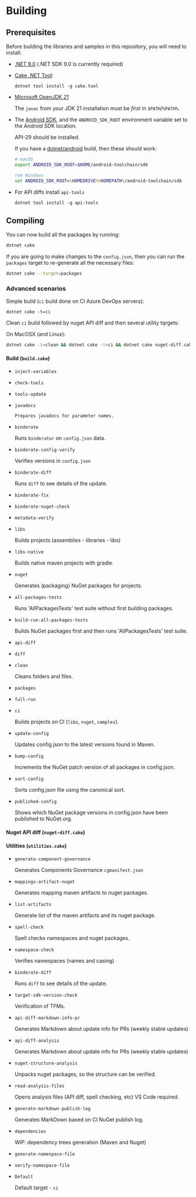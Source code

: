 # Building

## Prerequisites

Before building the libraries and samples in this repository, you will need to install:

  * [.NET 9.0](https://dotnet.microsoft.com/download) (.NET SDK 9.0 is currently required)

  * [Cake .NET Tool](http://cakebuild.net):

    ```dotnetcli
    dotnet tool install -g cake.tool
    ```

  * [Microsoft OpenJDK *21*](https://learn.microsoft.com/en-us/java/openjdk/download#openjdk-21)

    The `javac` from your JDK 21 installation must be *first* in `$PATH`/`%PATH%`.

  * The [Android SDK](https://developer.android.com/studio), and the
    `ANDROID_SDK_ROOT` environment variable set to the Android SDK location.

    API-29 should be installed.

    If you have a [dotnet/android](https://github.com/dotnet/android/) build,
    then these should work:

    ```sh
    # macOS
    export ANDROID_SDK_ROOT=$HOME/android-toolchain/sdk
    ```

    ```cmd
    rem Windows
    set ANDROID_SDK_ROOT=%HOMEDRIVE%%HOMEPATH%/android-toolchain/sdk
    ```

  * For API diffs install `api-tools`

    ```dotnetcli
    dotnet tool install -g api-tools
    ```

## Compiling

You can now build all the packages by running:

```sh
dotnet cake
```

If you are going to make changes to the `config.json`, then you can run the `packages` target to re-generate all the necessary files:

```sh
dotnet cake --target=packages
```

### Advanced scenarios

Simple build (`ci` build done on CI Azure DevOps servers):

```
dotnet cake -t=ci
```

Clean `ci` build followed by nuget API diff and then several utility tqrgets:

On MacOSX (and Linux):

```bash
dotnet cake -t=clean && dotnet cake -t=ci && dotnet cake nuget-diff.cake && dotnet cake utilities.cake
```

#### Build (`build.cake`)

*   `inject-variables`

*   `check-tools`

*   `tools-update`

*   `javadocs`

        Prepares javadocs for parameter names.

*   `binderate`

    Runs `binderator` on `config.json` data.

*   `binderate-config-verify`

    Verifies versions in `config.json`

*   `binderate-diff`

    Runs `diff` to see details of the update.

*   `binderate-fix`

*   `binderate-nuget-check`

*   `metadata-verify`

*   `libs`

    Builds projects (assemblies - libraries - libs)

*   `libs-native`

    Builds native maven projects with gradle.

*   `nuget`

    Generates (packaging) NuGet packages for projects.
    
*   `all-packages-tests`

    Runs 'AllPackagesTests' test suite without first building packages.
    
*   `build-run-all-packages-tests`

    Builds NuGet packages first and then runs 'AllPackagesTests' test suite.

*   `api-diff`

*   `diff`

*   `clean`

    Cleans folders and files.

*   `packages`

*   `full-run`

*   `ci`

    Builds projects on CI (`libs`, `nuget`, `samples`).
    
*   `update-config`

    Updates config.json to the latest versions found in Maven.
    
*   `bump-config`

    Increments the NuGet patch version of all packages in config.json.
    
*   `sort-config`

    Sorts config.json file using the canonical sort.
    
*   `published-config`

    Shows which NuGet package versions in config.json have been published to NuGet.org.

#### Nuget API diff (`nuget-diff.cake`)

#### Utilities (`utilities.cake`)

*   `generate-component-governance`

    Generates Components Governance `cgmanifest.json`

*   `mappings-artifact-nuget`

    Generates mapping maven artifacts to nuget packages.

*   `list-artifacts`

    Generate list of the maven artifacts and its nuget package.

*   `spell-check`

    Spell checks namespaces and nuget packages.

*   `namespace-check`

    Verifies namespaces (names and casing)

*   `binderate-diff`

    Runs `diff` to see details of the update.

*   `target-sdk-version-check`

    Verification of TFMs.

*   `api-diff-markdown-info-pr`

    Generates Markdown about update info for PRs (weekly stable updates)

*   `api-diff-analysis`

    Generates Markdown about update info for PRs (weekly stable updates)

*   `nuget-structure-analysis`

    Unpacks nuget packages, so the structure can be verified.

*   `read-analysis-files`

    Opens analysis files (API diff, spell checking, etc) VS Code required.

*   `generate-markdown-publish-log`

    Generates MarkDown based on CI NuGet publish log.

*   `dependencies`

    WIP: dependency trees generation (Maven and Nuget)

*   `generate-namespace-file`

*   `verify-namespace-file`

*   `Default`

    Default target - `ci`
